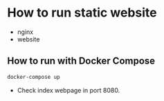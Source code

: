 # How to run static website

* nginx
* website

## How to run with Docker Compose

```bash
docker-compose up
```

* Check index webpage in port 8080.